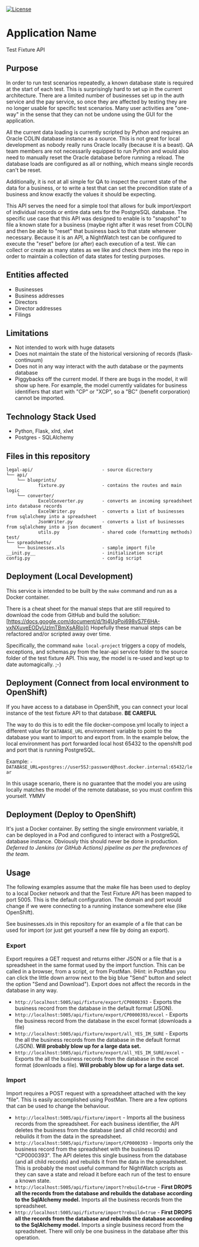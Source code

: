 
[![License](https://img.shields.io/badge/License-Apache%202.0-blue.svg)](LICENSE)


# Application Name

Test Fixture API

## Purpose
In order to run test scenarios repeatedly, a known database state is required at the start of each test. This is surprisingly hard to set up in the current architecture. There are a limited number of businesses set up in the auth service and the pay service, so once they are affected by testing they are no longer usable for specific test scenarios. Many user activities are "one-way" in the sense that they can not be undone using the GUI for the application.

All the current data loading is currently scripted by Python and requires an Oracle COLIN database instance as a source. This is not great for local development as nobody really runs Oracle locally (because it is a beast). QA team members are not necessarily equipped to run Python and would also need to manually reset the Oracle database before running a reload. The database loads are configured as all or nothing, which means single records can't be reset.

Additionally, it is not at all simple for QA to inspect the current state of the data for a business, or to write a test that can set the precondition state of a business and know exactly the values it should be expecting. 

This API serves the need for a simple tool that allows for bulk import/export of individual records or entire data sets for the PostgreSQL database. The specific use case that this API was designed to enable is to "snapshot" to file a known state for a business (maybe right after it was reset from COLIN) and then be able to "reset" that business back to that state whenever necessary. Because it is an API, a NightWatch test can be configured to execute the "reset" before (or after) each execution of a test. We can collect or create as many states as we like and check them into the repo in order to maintain a collection of data states for testing purposes.

## Entities affected
* Businesses
* Business addresses
* Directors
* Director addresses
* Filings

## Limitations
* Not intended to work with huge datasets
* Does not maintain the state of the historical versioning of records (flask-continuum)
* Does not in any way interact with the auth database or the payments database
* Piggybacks off the current model. If there are bugs in the model, it will show up here. For example, the model currently validates for business identifiers that start with "CP" or "XCP", so a "BC" (benefit corporation) cannot be imported.


## Technology Stack Used
* Python, Flask, xlrd, xlwt
* Postgres -  SQLAlchemy 

## Files in this repository

```
legal-api/							- source dicrectory
└── api/  
    └── blueprints/ 
            fixture.py				- contains the routes and main logic      
    └── converter/           
            ExcelConverter.py		- converts an incoming spreadsheet into database records
            ExcelWriter.py			- converts a list of businesses from sqlalchemy into a spreadsheet
            JsonWriter.py			- converts a list of businesses from sqlalchemy into a json document
            utils.py				- shared code (formatting methods)     
test/                      
└── spreadsheets/  
    └── businesses.xls				- sample import file     
__init.py__							- initialization script
config.py							- config script
```

## Deployment (Local Development)
This service is intended to be built by the `make` command and run as a Docker container. 

There is a cheat sheet for the manual steps that are still required to download the code from GitHub and build the solution: [https://docs.google.com/document/d/1tj4UgPoi698vS7F6HA-vxNXuveEODyUzImTBmXsARlo]() Hopefully these manual steps can be refactored and/or scripted away over time.

Specifically, the command `make local-project` triggers a copy of models, exceptions, and schemas.py from the lear-api service folder to the source folder of the test fixture API. This way, the model is re-used and kept up to date automagically. ;-)

## Deployment (Connect from local environment to OpenShift)
If you have access to a database in OpenShift, you can connect your local instance of the test fixture API to that database. **BE CAREFUL**

The way to do this is to edit the file docker-compose.yml locally to inject a different value for `DATABASE_URL` environment variable to point to the database you want to import to and export from. In the example below, the local environment has port forwarded local host 65432 to the openshift pod and port that is running PostgreSQL.

Example: `- DATABASE_URL=postgres://user5SJ:password@host.docker.internal:65432/lear`

In this usage scenario, there is no guarantee that the model you are using locally matches the model of the remote database, so you must confirm this yourself. YMMV

## Deployment (Deploy to OpenShift)
It's just a Docker container. By setting the single environment variable, it can be deployed in a Pod and configured to interact with a PostgreSQL database instance. Obviously this should never be done in production. *Deferred to Jenkins (or GitHub Actions) pipeline as per the preferences of the team.*

## Usage
The following examples assume that the make file has been used to deploy to a local Docker network and that the Test Fixture API has been mapped to port 5005. This is the default configuration. The domain and port would change if we were connecting to a running instance somewhere else (like OpenShift).

See businesses.xls in this repository for an example of a file that can be used for import (or just get yourself a new file by doing an export). 

### Export
Export requires a GET request and returns either JSON or a file that is a spreadsheet in the same format used by the import function. This can be called in a browser, from a script, or from PostMan. (Hint: in PostMan you can click the little down arrow next to the big blue "Send" button and select the option "Send and Download"). Export does not affect the records in the database in any way.

* `http://localhost:5005/api/fixture/export/CP0000393` - Exports the business record from the database in the default format (JSON). 
* `http://localhost:5005/api/fixture/export/CP0000393/excel` - Exports the business record from the database in the excel format (downloads a file)
* `http://localhost:5005/api/fixture/export/all_YES_IM_SURE` - Exports the all the business records from the database in the default format (JSON). **Will probably blow up for a large data set.**
* `http://localhost:5005/api/fixture/export/all_YES_IM_SURE/excel` - Exports the all the business records from the database in the excel format (downloads a file). **Will probably blow up for a large data set.**


### Import
Import requires a POST request with a spreadsheet attached with the key "file". This is easily accomplished using PostMan. There are a few options that can be used to change the behaviour.

* `http://localhost:5005/api/fixture/import` - Imports all the business records from the spreadsheet. For each business identifier, the API deletes the business from the database (and all child records) and rebuilds it from the data in the spreadsheet.
* `http://localhost:5005/api/fixture/import/CP0000393` - Imports only the business record from the spreadsheet with the business ID "CP0000393". The API deletes this single business from the database (and all child records) and rebuilds it from the data in the spreadsheet. This is probably the most useful command for NightWatch scripts as they can save a state and reload it before each run of the test to ensure a known state.
* `http://localhost:5005/api/fixture/import?rebuild=true` - **First DROPS all the records from the database and rebuilds the database according to the SqlAlchemy model.** Imports all the business records from the spreadsheet. 
* `http://localhost:5005/api/fixture/import?rebuild=true` - **First DROPS all the records from the database and rebuilds the database according to the SqlAlchemy model.** Imports a single business record from the spreadsheet. There will only be one business in the database after this operation.